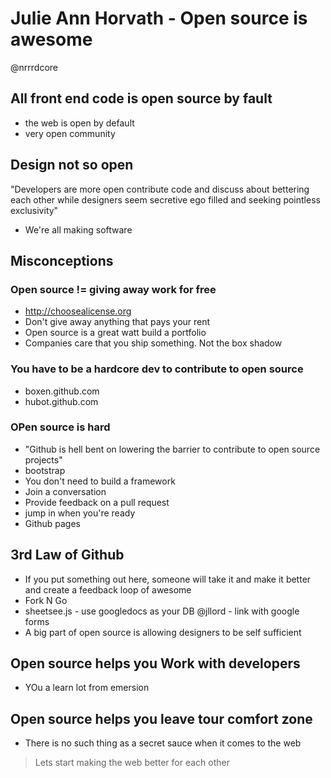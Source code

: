# Julie Ann Horvath - Open source is awesome

@nrrrdcore

## All front end code is open source by fault
- the web is open by default
- very open community

## Design not so open
"Developers are more open contribute code and discuss about bettering each other while designers seem secretive ego filled and seeking pointless exclusivity"

- We're all making software

## Misconceptions

### Open source != giving away work for free
- http://choosealicense.org
- Don't give away anything that pays your rent
- Open source is a great watt build a portfolio
- Companies care that you ship something. Not the box shadow

### You have to be a hardcore dev to contribute to open source
- boxen.github.com
- hubot.github.com

### OPen source is hard
- "Github is hell bent on lowering the barrier to contribute to open source projects"
- bootstrap	
- You don't need to build a framework	
- Join a conversation
- Provide feedback on a pull request
- jump in when you're ready
- Github pages

## 3rd Law of Github
- If you put something out here, someone will take it and make it better and create a feedback loop of awesome
- Fork N Go
- sheetsee.js - use googledocs as your DB @jllord - link with google forms
- A big part of open source is allowing designers to be self sufficient

## Open source helps you Work with developers
- YOu a learn lot from emersion

## Open source helps you leave tour comfort zone
- There is no such thing as a secret sauce when it comes to the web

> Lets start making the web better for each other
